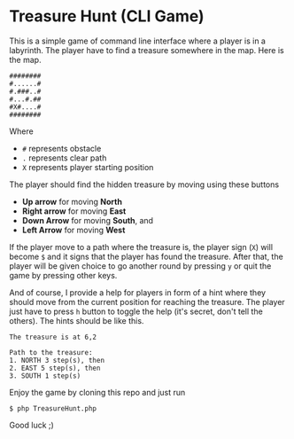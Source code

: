 # Treasure Hunt (CLI Game)

This is a simple game of command line interface where a player is in a labyrinth. The player have to find a treasure somewhere in the map.  Here is the map.
```
########
#......#
#.###..#
#...#.##
#X#....#
########
```

Where 

 - `#` represents obstacle
 - `.` represents clear path
 - `X` represents player starting position

The player should find the hidden treasure by moving using these buttons

 - **Up arrow** for moving **North**
 - **Right arrow** for moving **East**
 - **Down Arrow** for moving **South**, and
 - **Left Arrow** for moving **West**

If the player move to a path where the treasure is, the player sign (`X`) will become `$` and it signs that the player has found the treasure. After that, the player will be given choice to go another round by pressing `y` or quit the game by pressing other keys.

And of course, I provide a help for players in form of a hint where they should move from the current position for reaching the treasure. The player just have to press `h` button to toggle the help (it's secret, don't tell the others). The hints should be like this.

```
The treasure is at 6,2

Path to the treasure:
1. NORTH 3 step(s), then
2. EAST 5 step(s), then
3. SOUTH 1 step(s)
```

Enjoy the game by cloning this repo and just run 
```
$ php TreasureHunt.php
```

Good luck ;)